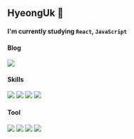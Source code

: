 ## HyeongUk 👋
#### I'm currently studying `React`, `JavaScript`

#### Blog
<a href="https://velog.io/@huunguk" target="_blank"><img src="https://img.shields.io/badge/Tech Blog-20C997?style=for-the-badg=flat-square&logo=Velog&logoColor=white"/></a>

#### Skills
<img src="https://img.shields.io/badge/Html-E34F26?style=for-the-badg=flat-square&logo=Html5&logoColor=white"/> <img src="https://img.shields.io/badge/Css-1572B6?style=for-the-badg=flat-square&logo=Css3&logoColor=white"/> <img src="https://img.shields.io/badge/Javascript-F7DF1E?style=for-the-badg=flat-square&logo=Javascript&logoColor=white"/> <img src="https://img.shields.io/badge/React-61DAFB?style=for-the-badg=flat-square&logo=React&logoColor=white"/>

#### Tool
<img src="https://img.shields.io/badge/AdobeXD-FF61F6?style=for-the-badg=flat-square&logo=AdobeXD&logoColor=white"/> <img src="https://img.shields.io/badge/Figma-F24E1E?style=for-the-badg=flat-square&logo=Figma&logoColor=white"/> <img src="https://img.shields.io/badge/Github-181717?style=for-the-badg=flat-square&logo=Github&logoColor=white"/> <img src="https://img.shields.io/badge/Git-F05032?style=for-the-badg=flat-square&logo=Git&logoColor=white"/>
  
</div>

